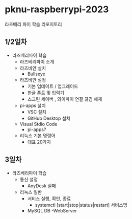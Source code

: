 # pknu-raspberrypi-2023
라즈베리 파이 학습 리포지토리 

## 1/2일차 
- 라즈베리파이 학습 
	- 라즈베리파이 소개 
	- 라즈비안 설치 
		- Bullseye
	- 라즈비안 설정
		- 기본 업데이트 / 업그레이드 
		- 한글 폰트 및 입력기 
		- 스크린 세이버 , 와이파이 연결 끊김 해제 
	- pi-apps 설치 
		- VSC 설치 
		- GitHub Desktop 설치 
	- Visual Stdio Code
		- pi-apps?
	- 리눅스 기본 명령어 
		- 대표 20가지 

## 3일차 
- 라즈베리파이 학습
	- 통신 설정 
		- AnyDesk 실패 
	- 리눅스 일반 
		- 서비스 실행, 확인, 종료
			- systemctl [start|stop|status|restart] 서비스명
		- MySQL DB
		-WebServer